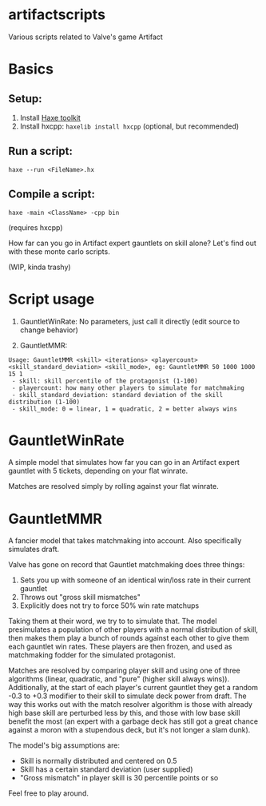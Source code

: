 # artifactscripts
Various scripts related to Valve's game Artifact

# Basics

## Setup:
1. Install [Haxe toolkit](https://haxe.org/)
2. Install hxcpp: `haxelib install hxcpp` (optional, but recommended)

## Run a script:
```
haxe --run <FileName>.hx
```

## Compile a script:

```
haxe -main <ClassName> -cpp bin
```
(requires hxcpp)

How far can you go in Artifact expert gauntlets on skill alone? Let's find out with these monte carlo scripts.

(WIP, kinda trashy)

# Script usage

1. GauntletWinRate:
No parameters, just call it directly (edit source to change behavior)

2. GauntletMMR:
```
Usage: GauntletMMR <skill> <iterations> <playercount> <skill_standard_deviation> <skill_mode>, eg: GauntletMMR 50 1000 1000 15 1
 - skill: skill percentile of the protagonist (1-100)
 - playercount: how many other players to simulate for matchmaking
 - skill_standard_deviation: standard deviation of the skill distribution (1-100)
 - skill_mode: 0 = linear, 1 = quadratic, 2 = better always wins
```

# GauntletWinRate

A simple model that simulates how far you can go in an Artifact expert gauntlet with 5 tickets, depending on your flat winrate.

Matches are resolved simply by rolling against your flat winrate.

# GauntletMMR

A fancier model that takes matchmaking into account. Also specifically simulates draft.

Valve has gone on record that Gauntlet matchmaking does three things:

1. Sets you up with someone of an identical win/loss rate in their current gauntlet
2. Throws out "gross skill mismatches"
3. Explicitly does not try to force 50% win rate matchups

Taking them at their word, we try to to simulate that. The model presimulates a population of other players with a normal distribution of skill, then
makes them play a bunch of rounds against each other to give them each gauntlet win rates. These players are then frozen, and used as matchmaking fodder
for the simulated protagonist.

Matches are resolved by comparing player skill and using one of three algorithms (linear, quadratic, and "pure" (higher skill always wins)). Additionally,
at the start of each player's current gauntlet they get a random -0.3 to +0.3 modifier to their skill to simulate deck power from draft. The way this works
out with the match resolver algorithm is those with already high base skill are perturbed less by this, and those with low base skill benefit the most (an 
expert with a garbage deck has still got a great chance against a moron with a stupendous deck, but it's not longer a slam dunk).

The model's big assumptions are:
- Skill is normally distributed and centered on 0.5
- Skill has a certain standard deviation (user supplied)
- "Gross mismatch" in player skill is 30 percentile points or so

Feel free to play around.
